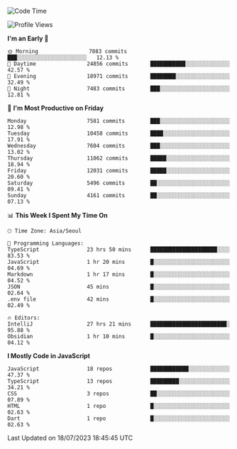 <!--START_SECTION:waka-->
![Code Time](http://img.shields.io/badge/Code%20Time-5%2C195%20hrs%2052%20mins-blue)

![Profile Views](http://img.shields.io/badge/Profile%20Views-0-blue)

**I'm an Early 🐤** 

```text
🌞 Morning                7083 commits        ███░░░░░░░░░░░░░░░░░░░░░░   12.13 % 
🌆 Daytime                24856 commits       ███████████░░░░░░░░░░░░░░   42.57 % 
🌃 Evening                18971 commits       ████████░░░░░░░░░░░░░░░░░   32.49 % 
🌙 Night                  7483 commits        ███░░░░░░░░░░░░░░░░░░░░░░   12.81 % 
```
📅 **I'm Most Productive on Friday** 

```text
Monday                   7581 commits        ███░░░░░░░░░░░░░░░░░░░░░░   12.98 % 
Tuesday                  10458 commits       ████░░░░░░░░░░░░░░░░░░░░░   17.91 % 
Wednesday                7604 commits        ███░░░░░░░░░░░░░░░░░░░░░░   13.02 % 
Thursday                 11062 commits       █████░░░░░░░░░░░░░░░░░░░░   18.94 % 
Friday                   12031 commits       █████░░░░░░░░░░░░░░░░░░░░   20.60 % 
Saturday                 5496 commits        ██░░░░░░░░░░░░░░░░░░░░░░░   09.41 % 
Sunday                   4161 commits        ██░░░░░░░░░░░░░░░░░░░░░░░   07.13 % 
```


📊 **This Week I Spent My Time On** 

```text
🕑︎ Time Zone: Asia/Seoul

💬 Programming Languages: 
TypeScript               23 hrs 50 mins      █████████████████████░░░░   83.53 % 
JavaScript               1 hr 20 mins        █░░░░░░░░░░░░░░░░░░░░░░░░   04.69 % 
Markdown                 1 hr 17 mins        █░░░░░░░░░░░░░░░░░░░░░░░░   04.52 % 
JSON                     45 mins             █░░░░░░░░░░░░░░░░░░░░░░░░   02.64 % 
.env file                42 mins             █░░░░░░░░░░░░░░░░░░░░░░░░   02.49 % 

🔥 Editors: 
IntelliJ                 27 hrs 21 mins      ████████████████████████░   95.88 % 
Obsidian                 1 hr 10 mins        █░░░░░░░░░░░░░░░░░░░░░░░░   04.12 % 
```

**I Mostly Code in JavaScript** 

```text
JavaScript               18 repos            ████████████░░░░░░░░░░░░░   47.37 % 
TypeScript               13 repos            █████████░░░░░░░░░░░░░░░░   34.21 % 
CSS                      3 repos             ██░░░░░░░░░░░░░░░░░░░░░░░   07.89 % 
HTML                     1 repo              █░░░░░░░░░░░░░░░░░░░░░░░░   02.63 % 
Dart                     1 repo              █░░░░░░░░░░░░░░░░░░░░░░░░   02.63 % 
```




 Last Updated on 18/07/2023 18:45:45 UTC
<!--END_SECTION:waka-->
